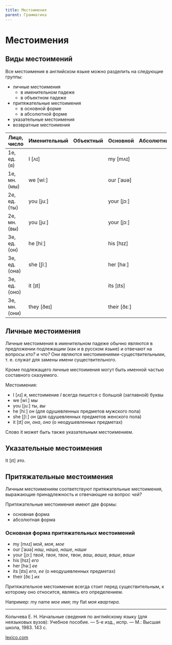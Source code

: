 ```yaml
---
title: Местоимения
parent: Грамматика
---
```


# Местоимения


## Виды местоимений

Все местоимения в английском языке можно разделить на следующие
группы:
- личные местоимения
  - в именительном падеже
  - в объектном падеже
- притяжательные местоимения
  - в основной форме
  - в абсолютной форме
- указательные местоимения
- возвратные местоимения

<div class="narrow" markdown="1">

| Лицо, число   | Именительный | Объектный | Основной    | Абсолютный | Возвратные |
|---------------|--------------|-----------|-------------|------------|------------|
| 1е, ед. (я)   | I [ʌɪ]       |           | my [mʌɪ]    |            |            |
| 1e, мн. (мы)  | we [wiː]     |           | our [ˈaʊə]  |            |            |
| 2e, ед. (ты)  | you [juː]    |           | your [jɔː]  |            |            |
| 2e, мн. (вы)  | you [juː]    |           | your [jɔː]  |            |            |
| 3е, ед. (он)  | he [hiː]     |           | his [hɪz]   |            |            |
| 3е, ед. (она) | she [ʃiː]    |           | her [həː]   |            |            |
| 3е, ед. (оно) | it [ɪt]      |           | its [ɪts]   |            |            |
| 3e, мн. (они) | they [ðeɪ]   |           | their [ðɛː] |            |            |

</div>


## Личные местоимения

Личные местоимения в именительном падеже обычно являются в предложении
подлежащим (как и в русском языке) и отвечают на вопросы *кто?* и
*что?* Они являются местоимениями-существительными, т. е.  служат для
замены имени существительного.

Кроме подлежащего личные местоимения могут быть именной частью
составного сказуемого.

Местоимения:
- I [ʌɪ] *я*, местоимение *I* всегда пишется с большой (заглавной)
  буквы
- we [wiː] *мы*
- you [juː] *ты*, *вы*
- he [hiː] *он* (для одушевленных предметов мужского пола)
- she [ʃiː] *он* (для одушевленных предметов женского пола)
- it [ɪt] *он*, *она*, *оно* (о неодушевленных предметах)

Слово it может быть также указательным местоимением.


## Указательные местоимения

It [ɪt] *это*.


## Притяжательные местоимения

Личным местоимениям соответствуют притяжательные местоимения,
выражающие принадлежность и отвечающие на вопрос *чей?*

Притяжательные местоимения имеют две формы:
- основная форма
- абсолютная форма


### Основная форма притяжательных местоимений

- my [mʌɪ] *мой*, *моя*, *мое*
- our [ˈaʊə] *наш*, *наша*, *наше*, *наши*
- your [jɔː] *твой*, *твоя*, *твое*, *твои*, *ваш*, *ваша*, *ваше*,
  *ваши*
- his [hɪz] *его*
- her [həː] *ee*
- its [ɪts] *его*, *ее* (о неодушевленных предметах)
- their [ðɛː] *их*

Притяжательное местоимение всегда стоит перед существительным, к
которому оно относится, являясь его определением.

Например: my name *мое имя*; my flat *моя квартира*.


---

Колычева Е. Н.  Начальные сведения по английскому языку (для
неязыковых вузов): Учебное пособие. — 5-е изд., испр. — М.: Высшая
школа, 1983. 143 с.

[lexico.com](https://www.lexico.com/)
